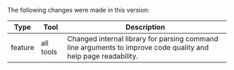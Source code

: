 The following changes were made in this version:

| Type | Tool | Description |
| ---- | ---- | ----------- |
| feature | all tools | Changed internal library for parsing command line arguments to improve code quality and help page readability. |
